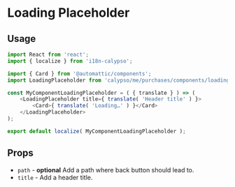 # Loading Placeholder

## Usage

```js
import React from 'react';
import { localize } from 'i18n-calypso';

import { Card } from '@automattic/components';
import LoadingPlaceholder from 'calypso/me/purchases/components/loading-placeholder';

const MyComponentLoadingPlaceholder = ( { translate } ) => (
	<LoadingPlaceholder title={ translate( 'Header title' ) }>
		<Card>{ translate( 'Loading…' ) }</Card>
	</LoadingPlaceholder>
);

export default localize( MyComponentLoadingPlaceholder );
```

## Props

- `path` - **optional** Add a path where back button should lead to.
- `title` - Add a header title.
